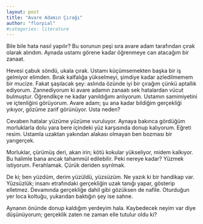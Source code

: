 ```yaml
---
layout: post
title: "Avare Adamın Çırağı"
author: "florpial"
#categories: literature
---
```


Bile bile hata nasıl yapılır? Bu sorunun peşi sıra avare adam tarafından çırak olarak alındım. Aynada ustamı görene kadar öğrenmeye can atacağım 
bir zanaat.

Hevesi çabuk söndü, ukala çırak. Ustamı küçümsemekten başka bir iş gelmiyor elimden. Bırak kalfalığa yükselmeyi, şimdiye kadar azledilmemem bir mucize. Fakat şaşılacak şey: aslında özünde iyi bir çırağım çünkü aptallık ediyorum. Zannediyorum ki avare adamın zanaatı sek hatalardan vücut bulmuştur. Öğrendikçe ne kadar yanıldığımı anlıyorum. Ustamın samimiyetini ve içtenliğini görüyorum. Avare adam; şu ana kadar bildiğim gerçekliği yıkıyor, gözüme zarif görünüyor. Usta neden?

Cevaben hatalar yüzüme yüzüme vuruluyor. Aynaya bakınca gördüğüm morluklarla dolu yara bere içindeki yüz karşısında donup kalıyorum. Eğreti resim. Ustamla 
uzaktan yakından alakası olmayan ben bozması bir yarıgerçek.

Morluklar, çürümüş deri, akan irin; kötü kokular yükseliyor, midem kalkıyor. Bu halimle bana ancak tahammül edilebilir. Peki nereye kadar? Yüzmek 
istiyorum. Ferahlamak. Çürük deriden sıyrılmak.

De ki; ben yüzdüm, derim yüzüldü, yüzsüzüm. Ne yazık ki bir handikap var. Yüzsüzlük; insanı etrafındaki gerçekliğin uzak tanığı yapar, gösterip 
elletmez. Devamında gerçekliğe dahil gibi gözüksen de nafile. Oturduğun yer loca koltuğu, yukarıdan baktığın şey ise sahne.

Aynanın önünde donup kaldığım yerdeyim hala. Kaybedecek neyim var diye düşünüyorum; gerçeklik zaten ne zaman elle tutulur oldu ki?
